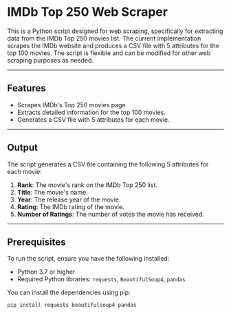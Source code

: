 # IMDb Top 250 Web Scraper

This is a Python script designed for web scraping, specifically for extracting data from the IMDb Top 250 movies list. The current implementation scrapes the IMDb website and produces a CSV file with 5 attributes for the top 100 movies. The script is flexible and can be modified for other web scraping purposes as needed.

---

## Features
- Scrapes IMDb's Top 250 movies page.
- Extracts detailed information for the top 100 movies.
- Generates a CSV file with 5 attributes for each movie.

---

## Output
The script generates a CSV file containing the following 5 attributes for each movie:
1. **Rank**: The movie's rank on the IMDb Top 250 list.
2. **Title**: The movie's name.
3. **Year**: The release year of the movie.
4. **Rating**: The IMDb rating of the movie.
5. **Number of Ratings**: The number of votes the movie has received.

---

## Prerequisites
To run the script, ensure you have the following installed:
- Python 3.7 or higher
- Required Python libraries: `requests`, `BeautifulSoup4`, `pandas`

You can install the dependencies using pip:
```bash
pip install requests beautifulsoup4 pandas